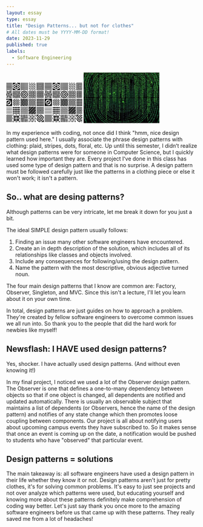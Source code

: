 ```yaml
---
layout: essay
type: essay
title: "Design Patterns... but not for clothes"
# All dates must be YYYY-MM-DD format!
date: 2023-11-29
published: true
labels:
  - Software Engineering
---
```



<img width="200px" class="rounded float-start pe-4" src="../img/despat1.JPG"> <img width="200px" class="rounded float-start pe-4" src="../img/despat2.JPG">



In my experience with coding, not once did I think "hmm, nice design pattern used here." I usually associate the phrase design patterns with clothing: plaid, stripes, dots, floral, etc. Up until this semester, I didnʻt realize what design patterns were for someone in Computer Science, but I quickly learned how important they are. Every project Iʻve done in this class has used some type of design pattern and that is no surprise. A design pattern must be followed carefully just like the patterns in a clothing piece or else it won't work; it isn't a pattern.

## So.. what are desing patterns?

Although patterns can be very intricate, let me break it down for you just a bit.

The ideal SIMPLE design pattern usually follows:
1. Finding an issue many other software engineers have encountered.
2. Create an in depth description of the solution, which includes all of its relationships like classes and objects involved.
3. Include any consequences for following/using the design pattern.
4. Name the pattern with the most descriptive, obvious adjective turned noun.


The four main design patterns that I know are common are: Factory, Observer, Singleton, and MVC. Since this isn't a lecture, I'll let you learn about it on your own time.

In total, design patterns are just guides on how to approach a problem. They're created by fellow software engineers to overcome common issues we all run into. So thank you to the people that did the hard work for newbies like myself!


## Newsflash: I HAVE used design patterns?

Yes, shocker. I have actually used design patterns. (And without even knowing it!) 

In my final project, I noticed we used a lot of the Observer design pattern. The Observer is one that defines a one-to-many dependency between objects so that if one object is changed, all dependents are notified and updated automatically. There is usually an observable subject that maintains a list of dependents (or Observers, hence the name of the design pattern) and notifies of any state change which then promotes loose coupling between components. Our project is all about notifying users about upcoming campus events they have subscribed to. So it makes sense that once an event is coming up on the date, a notification would be pushed to students who have "observed" that particular event.

## Design patterns = solutions

The main takeaway is: all software engineers have used a design pattern in their life whether they know it or not. Design patterns aren't just for pretty clothes, it's for solving common problems. It's easy to just see projects and not over analyze which patterns were used, but educating yourself and knowing more about these patterns definitely make comprehension of coding way better.
Let's just say thank you once more to the amazing software engineers before us that came up with these patterns. They really saved me from a lot of headaches!

